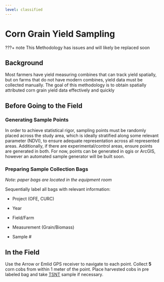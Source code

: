 ```yaml
---
level: classified
---
```

# Corn Grain Yield Sampling

???+ note
	This Methodology has issues and will likely be replaced soon

## Background

Most farmers have yield measuring combines that can track yield spatially, but on farms that do not have modern combines, yield data must be collected manually. The goal of this methodology is to obtain spatially attributed corn grain yield data effectively and quickly

## Before Going to the Field
### Generating Sample Points
In order to achieve statistical rigor, sampling points must be randomly placed across the study area, which is ideally stratified along some relevant parameter (NDVI), to ensure adequate representation across all represented areas. Additionally, if there are experimental/control areas, ensure points are generated in both. For now, points can be generated in qgis or ArcGIS, however an automated sample generator will be built soon.

### Preparing Sample Collection Bags

*Note: paper bags are located in the equipment room*

Sequentially label all bags with relevant information:

* Project (OFE, CURC)

* Year

* Field/Farm

* Measurement (Grain/Biomass)

* Sample #

## In the Field 

Use the Arrow or Emlid GPS receiver to navigate to each point. Collect **5** corn cobs from within 1 meter of the point. Place harvested cobs in pre labeled bag and take [TSNT](TSNT_Corn_Sampling.md) sample if necessary. 
